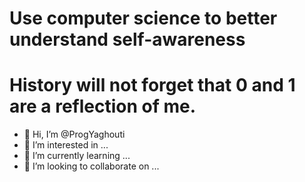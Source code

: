 # Use computer science to better understand self-awareness
# History will not forget that 0 and 1 are a reflection of me.
- 👋 Hi, I’m @ProgYaghouti
- 👀 I’m interested in ...
- 🌱 I’m currently learning ...
- 💞️ I’m looking to collaborate on ...



<!---
ProgYaghouti/ProgYaghouti is a ✨ special ✨ repository because its `README.md` (this file) appears on your GitHub profile.
You can click the Preview link to take a look at your changes.
--->

